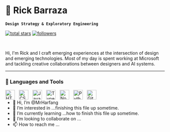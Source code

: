 # 🦑 Rick Barraza

**`Design Strategy & Exploratory Engineering`**

<p align="left">
  <a href="https://github.com/MrHarfang?tab=repositories&sort=stargazers">
    <img alt="total stars" title="Total stars on GitHub" src="https://custom-icon-badges.demolab.com/github/stars/MrHarfang?color=55960c&style=for-the-badge&labelColor=488207&logo=star"/></a>
  <a href="https://github.com/MrHarfang?tab=followers">
    <img alt="followers" title="Follow me on Github" src="https://custom-icon-badges.demolab.com/github/followers/MrHarfang?color=236ad3&labelColor=1155ba&style=for-the-badge&logo=person-add&label=Follow&logoColor=white"/></a>
</p>
<br/>

Hi, I'm Rick and I craft emerging experiences at the intersection of design and emerging technologies. Most of my day is spent working at Microsoft and tackling creative collaborations between designers and AI systems.

---

### 🧰 Languages and Tools

<img align="left" alt="HTML" width="30px" style="padding-right:10px;" src="https://cdn.jsdelivr.net/gh/devicons/devicon/icons/html5/html5-plain.svg" />
<img align="left" alt="CSS" width="30px" style="padding-right:10px;" src="https://cdn.jsdelivr.net/gh/devicons/devicon/icons/css3/css3-plain.svg" />
<img align="left" alt="JavaScript" width="30px" style="padding-right:10px;" src="https://cdn.jsdelivr.net/gh/devicons/devicon/icons/javascript/javascript-plain.svg" />
<img align="left" alt="TypeScript" width="30px" style="padding-right:10px;" 
src="https://cdn.jsdelivr.net/gh/devicons/devicon/icons/typescript/typescript-plain.svg" />
<img align="left" alt="NodeJS" width="30px" style="padding-right:10px;" src="https://cdn.jsdelivr.net/gh/devicons/devicon/icons/nodejs/nodejs-original.svg" />
<img align="left" alt="Python" width="30px" style="padding-right:10px;" src="https://cdn.jsdelivr.net/gh/devicons/devicon/icons/python/python-plain.svg" />
<img align="left" alt="GitHub" width="30px" style="padding-right: 10px;" src="https://cdn.jsdelivr.net/gh/devicons/devicon/icons/azure/azure-original.svg" />
          

<br />



- 👋 Hi, I’m @MrHarfang
- 👀 I’m interested in ...finishing this file up sometime.
- 🌱 I’m currently learning ...how to finish this file up sometime.
- 💞️ I’m looking to collaborate on ...
- 📫 How to reach me ...
